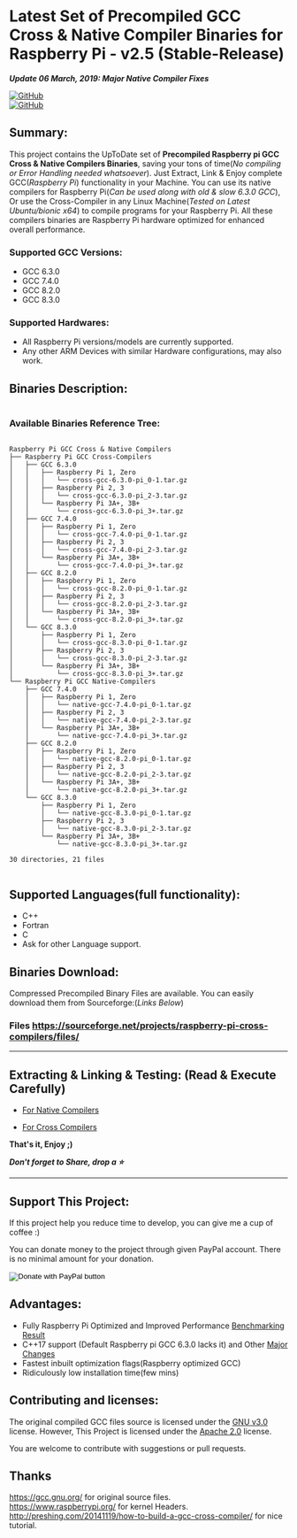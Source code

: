 # Latest Set of Precompiled GCC Cross & Native Compiler Binaries for Raspberry Pi - v2.5 (Stable-Release)

***Update 06 March, 2019: Major Native Compiler Fixes***
 
[![GitHub](https://img.shields.io/badge/Platform-Raspberry%20Pi%202%2F3%20%7C%20Linux%20(x32%2Fx64)-yellow.svg?style=for-the-badge)](https://github.com/abhiTronix/raspberry-pi-cross-compilers)  
[![GitHub](https://img.shields.io/badge/FileStatus-Available-green.svg?style=for-the-badge)](https://github.com/abhiTronix/raspberry-pi-cross-compilers)   
  
## Summary:
This project contains the UpToDate set of **Precompiled Raspberry pi GCC Cross & Native Compilers Binaries**, saving your tons of time(*No compiling or Error Handling needed whatsoever*). Just Extract, Link & Enjoy complete GCC(*Raspberry Pi*) functionality in your Machine. You can use its native compilers for Raspberry Pi(*Can be used along with old & slow 6.3.0 GCC*), Or use the Cross-Compiler in any Linux Machine(*Tested on Latest Ubuntu/bionic x64*) to compile programs for your Raspberry Pi. All these compilers binaries are Raspberry Pi hardware optimized for enhanced overall performance.

### Supported GCC Versions:
- GCC 6.3.0
- GCC 7.4.0
- GCC 8.2.0
- GCC 8.3.0

### Supported Hardwares:
- All Raspberry Pi versions/models are currently supported. 
- Any other ARM Devices with similar Hardware configurations, may also work.

## Binaries Description:
![]()

### Available Binaries Reference Tree:
```

Raspberry Pi GCC Cross & Native Compilers
├── Raspberry Pi GCC Cross-Compilers
│   ├── GCC 6.3.0
│   │   ├── Raspberry Pi 1, Zero
│   │   │   └── cross-gcc-6.3.0-pi_0-1.tar.gz
│   │   ├── Raspberry Pi 2, 3
│   │   │   └── cross-gcc-6.3.0-pi_2-3.tar.gz
│   │   └── Raspberry Pi 3A+, 3B+
│   │       └── cross-gcc-6.3.0-pi_3+.tar.gz
│   ├── GCC 7.4.0
│   │   ├── Raspberry Pi 1, Zero
│   │   │   └── cross-gcc-7.4.0-pi_0-1.tar.gz
│   │   ├── Raspberry Pi 2, 3
│   │   │   └── cross-gcc-7.4.0-pi_2-3.tar.gz
│   │   └── Raspberry Pi 3A+, 3B+
│   │       └── cross-gcc-7.4.0-pi_3+.tar.gz
│   ├── GCC 8.2.0
│   │   ├── Raspberry Pi 1, Zero
│   │   │   └── cross-gcc-8.2.0-pi_0-1.tar.gz
│   │   ├── Raspberry Pi 2, 3
│   │   │   └── cross-gcc-8.2.0-pi_2-3.tar.gz
│   │   └── Raspberry Pi 3A+, 3B+
│   │       └── cross-gcc-8.2.0-pi_3+.tar.gz
│   └── GCC 8.3.0
│       ├── Raspberry Pi 1, Zero
│       │   └── cross-gcc-8.3.0-pi_0-1.tar.gz
│       ├── Raspberry Pi 2, 3
│       │   └── cross-gcc-8.3.0-pi_2-3.tar.gz
│       └── Raspberry Pi 3A+, 3B+
│           └── cross-gcc-8.3.0-pi_3+.tar.gz
└── Raspberry Pi GCC Native-Compilers
    ├── GCC 7.4.0
    │   ├── Raspberry Pi 1, Zero
    │   │   └── native-gcc-7.4.0-pi_0-1.tar.gz
    │   ├── Raspberry Pi 2, 3
    │   │   └── native-gcc-7.4.0-pi_2-3.tar.gz
    │   └── Raspberry Pi 3A+, 3B+
    │       └── native-gcc-7.4.0-pi_3+.tar.gz
    ├── GCC 8.2.0
    │   ├── Raspberry Pi 1, Zero
    │   │   └── native-gcc-8.2.0-pi_0-1.tar.gz
    │   ├── Raspberry Pi 2, 3
    │   │   └── native-gcc-8.2.0-pi_2-3.tar.gz
    │   └── Raspberry Pi 3A+, 3B+
    │       └── native-gcc-8.2.0-pi_3+.tar.gz
    └── GCC 8.3.0
        ├── Raspberry Pi 1, Zero
        │   └── native-gcc-8.3.0-pi_0-1.tar.gz
        ├── Raspberry Pi 2, 3
        │   └── native-gcc-8.3.0-pi_2-3.tar.gz
        └── Raspberry Pi 3A+, 3B+
            └── native-gcc-8.3.0-pi_3+.tar.gz

30 directories, 21 files


```

## Supported Languages(full functionality):

- C++
- Fortran
- C
- Ask for other Language support.


## Binaries Download:
Compressed Precompiled Binary Files are available. You can easily download them from Sourceforge:(_Links Below_)  
### Files https://sourceforge.net/projects/raspberry-pi-cross-compilers/files/  

---

## Extracting & Linking & Testing: (Read & Execute Carefully)

- [For Native Compilers](https://github.com/abhiTronix/raspberry-pi-cross-compilers/wiki/Native-Compiler:-Linking-&-Testing-Instructions)

- [For Cross Compilers](https://github.com/abhiTronix/raspberry-pi-cross-compilers/wiki/Cross-Compiler:-Linking-&-Testing-Instructions)
 
**That's it, Enjoy ;)**  

***Don't forget to Share, drop a :star:***

---

## Support This Project:

If this project help you reduce time to develop, you can give me a cup of coffee :)


You can donate money to the project through given PayPal account. There is no minimal amount for your donation.

<form action="https://www.paypal.com/cgi-bin/webscr" method="post" target="_top">
<input type="hidden" name="cmd" value="_s-xclick" />
<input type="hidden" name="hosted_button_id" value="S5A54TFCVBSTQ" />
<input type="image" src="https://static1.squarespace.com/static/52658c2fe4b0b063c472d9e6/t/5be1e4c4cd8366bcec4619d4/1544462643232/Donate-Box_goodwill.png" border="0" name="submit" title="PayPal - The safer, easier way to pay online!" alt="Donate with PayPal button" />
<img alt="" border="0" src="https://www.paypal.com/en_IN/i/scr/pixel.gif" width="1" height="1" />
</form>


## Advantages:
- Fully Raspberry Pi Optimized and Improved Performance [Benchmarking Result](https://www.phoronix.com/scan.php?page=article&item=gcc-81-benchmarks&num=1)
- C++17 support (Default Raspberry pi GCC 6.3.0 lacks it) and Other [Major Changes](https://www.gnu.org/software/gcc/gcc-8/changes.html)
- Fastest inbuilt optimization flags(Raspberry optimized GCC)
- Ridiculously low installation time(few mins)


## Contributing and licenses:
The original compiled GCC files source is licensed under the [GNU v3.0](https://www.gnu.org/licenses/gpl-3.0.en.html) license. However, This Project is licensed under the [Apache 2.0](https://github.com/abhiTronix/raspberry-pi-cross-compilers/blob/master/LICENSE) license.

You are welcome to contribute with suggestions or pull requests.
 
## Thanks
https://gcc.gnu.org/ for original source files.   
https://www.raspberrypi.org/ for kernel Headers.   
http://preshing.com/20141119/how-to-build-a-gcc-cross-compiler/ for nice tutorial.   
